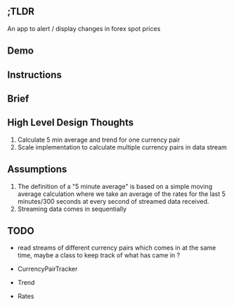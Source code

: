 ## ;TLDR

An app to alert / display changes in forex spot prices

## Demo

## Instructions

## Brief

## High Level Design Thoughts

1. Calculate 5 min average and trend for one currency pair
2. Scale implementation to calculate multiple currency pairs in data stream

## Assumptions

1. The definition of a "5 minute average" is based on a simple moving average calculation where we take an average of the rates for the last 5 minutes/300 seconds at every second of streamed data received.
2. Streaming data comes in sequentially

## TODO

- read streams of different currency pairs which comes in at the same time, maybe a class to keep track of what has came in ?

- CurrencyPairTracker
- Trend
- Rates
